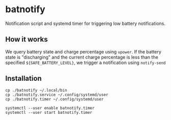 # batnotify

Notification script and systemd timer for triggering low battery notifications.

## How it works
We query battery state and charge percentage using `upower`. If the battery
state is "discharging" and the current charge percentage is less than the
specified `${SAFE_BATTERY_LEVEL}`, we trigger a notification using `notify-send`

## Installation

```
cp ./batnotify ~/.local/bin
cp ./batnotify.service ~/.config/systemd/user
cp ./batnotify.timer ~/.config/systemd/user

systemctl --user enable batnotify.timer
systemctl --user start batnotify.timer
```

